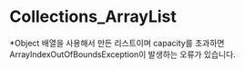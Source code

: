 # Collections_ArrayList

*Object 배열을 사용해서 만든 리스트이며 capacity를 초과하면 ArrayIndexOutOfBoundsException이 발생하는 오류가 있습니다.
